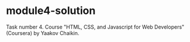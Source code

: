 # module4-solution
Task number 4. Course "HTML, CSS, and Javascript for Web Developers" (Coursera) by Yaakov Chaikin.
